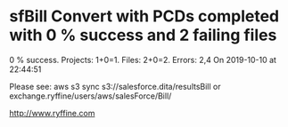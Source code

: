 # sfBill Convert with PCDs completed with 0 % success and 2 failing files

0 % success. Projects: 1+0=1.  Files: 2+0=2. Errors: 2,4  On 2019-10-10 at 22:44:51



Please see: aws s3 sync s3://salesforce.dita/resultsBill or exchange.ryffine/users/aws/salesForce/Bill/

http://www.ryffine.com
